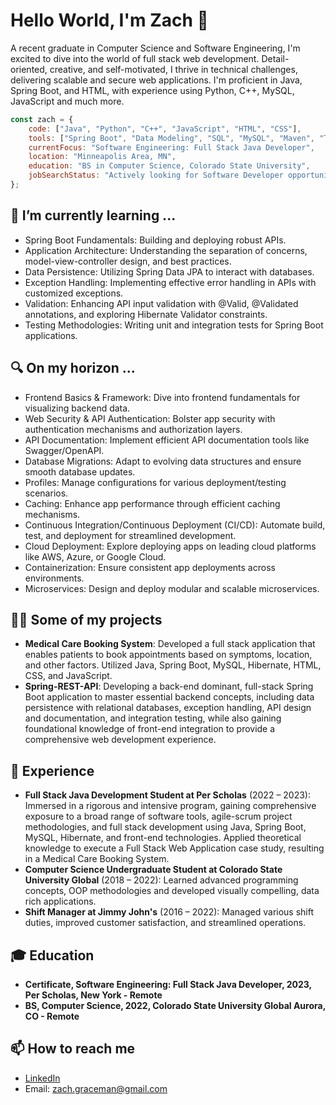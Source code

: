 # Hello World, I'm Zach 👋

A recent graduate in Computer Science and Software Engineering, I'm excited to dive into the world of full stack web development. Detail-oriented, creative, and self-motivated, I thrive in technical challenges, delivering scalable and secure web applications. I'm proficient in Java, Spring Boot, and HTML, with experience using Python, C++, MySQL, JavaScript and much more.

```javascript
const zach = {
    code: ["Java", "Python", "C++", "JavaScript", "HTML", "CSS"],
    tools: ["Spring Boot", "Data Modeling", "SQL", "MySQL", "Maven", "Thymeleaf", "Lombok", "Hibernate", "JUnit", "Git"],
    currentFocus: "Software Engineering: Full Stack Java Developer",
    location: "Minneapolis Area, MN",
    education: "BS in Computer Science, Colorado State University",
    jobSearchStatus: "Actively looking for Software Developer opportunities",
};
```

## 🌱 I’m currently learning ...

- Spring Boot Fundamentals: Building and deploying robust APIs.
- Application Architecture: Understanding the separation of concerns, model-view-controller design, and best practices.
- Data Persistence: Utilizing Spring Data JPA to interact with databases.
- Exception Handling: Implementing effective error handling in APIs with customized exceptions.
- Validation: Enhancing API input validation with @Valid, @Validated annotations, and exploring Hibernate Validator constraints.
- Testing Methodologies: Writing unit and integration tests for Spring Boot applications.

## 🔍 On my horizon ...

- Frontend Basics & Framework: Dive into frontend fundamentals for visualizing backend data.
- Web Security & API Authentication: Bolster app security with authentication mechanisms and authorization layers.
- API Documentation: Implement efficient API documentation tools like Swagger/OpenAPI.
- Database Migrations: Adapt to evolving data structures and ensure smooth database updates.
- Profiles: Manage configurations for various deployment/testing scenarios.
- Caching: Enhance app performance through efficient caching mechanisms.
- Continuous Integration/Continuous Deployment (CI/CD): Automate build, test, and deployment for streamlined development.
- Cloud Deployment: Explore deploying apps on leading cloud platforms like AWS, Azure, or Google Cloud.
- Containerization: Ensure consistent app deployments across environments.
- Microservices: Design and deploy modular and scalable microservices.

## 👨‍💻 Some of my projects

- **Medical Care Booking System**: Developed a full stack application that enables patients to book appointments based on symptoms, location, and other factors. Utilized Java, Spring Boot, MySQL, Hibernate, HTML, CSS, and JavaScript.
- **Spring-REST-API**: Developing a back-end dominant, full-stack Spring Boot application to master essential backend concepts, including data persistence with relational databases, exception handling, API design and documentation, and integration testing, while also gaining foundational knowledge of front-end integration to provide a comprehensive web development experience.

## 💼 Experience

- **Full Stack Java Development Student at Per Scholas** (2022 – 2023): Immersed in a rigorous and intensive program, gaining comprehensive exposure to a broad range of software tools, agile-scrum project methodologies, and full stack development using Java, Spring Boot, MySQL, Hibernate, and front-end technologies. Applied theoretical knowledge to execute a Full Stack Web Application case study, resulting in a Medical Care Booking System.
- **Computer Science Undergraduate Student at Colorado State University Global** (2018 – 2022): Learned advanced programming concepts, OOP methodologies and developed visually compelling, data rich applications.
- **Shift Manager at Jimmy John's** (2016 – 2022): Managed various shift duties, improved customer satisfaction, and streamlined operations.

## 🎓 Education

- **Certificate, Software Engineering: Full Stack Java Developer, 2023, Per Scholas, New York - Remote**
- **BS, Computer Science, 2022, Colorado State University Global Aurora, CO - Remote**

## 📫 How to reach me

- [LinkedIn](https://www.linkedin.com/in/zachary-graceman/)
- Email: [zach.graceman@gmail.com](mailto:zach.graceman@gmail.com)
